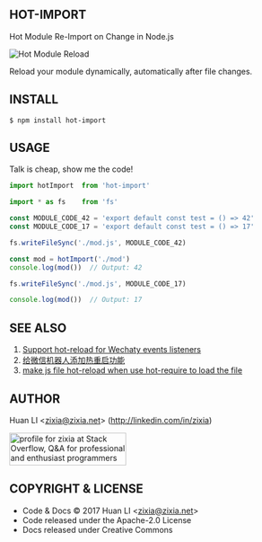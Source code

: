 HOT-IMPORT
----------
Hot Module Re-Import on Change in Node.js

![Hot Module Reload](https://zixia.github.io/hot-import/images/reload.png)

Reload your module dynamically, automatically after file changes.

INSTALL
-------

```shell
$ npm install hot-import
```

USAGE
-----

Talk is cheap, show me the code!

```ts
import hotImport  from 'hot-import'

import * as fs    from 'fs'

const MODULE_CODE_42 = 'export default const test = () => 42'
const MODULE_CODE_17 = 'export default const test = () => 17'

fs.writeFileSync('./mod.js', MODULE_CODE_42)

const mod = hotImport('./mod')
console.log(mod())  // Output: 42

fs.writeFileSync('./mod.js', MODULE_CODE_17)

console.log(mod())  // Output: 17
```

SEE ALSO
--------
1. [Support hot-reload for Wechaty events listeners](https://github.com/Chatie/wechaty/issues/820)
1. [给微信机器人添加热重启功能](http://blog.chatie.io/developer/2017/03/20/added-hot-reload-for-bots.html)
1. [make js file hot-reload when use hot-require to load the file](https://github.com/rayosu/hot-require)

AUTHOR
------

Huan LI \<zixia@zixia.net\> (http://linkedin.com/in/zixia)

<a href="http://stackoverflow.com/users/1123955/zixia">
  <img src="http://stackoverflow.com/users/flair/1123955.png" width="208" height="58" alt="profile for zixia at Stack Overflow, Q&amp;A for professional and enthusiast programmers" title="profile for zixia at Stack Overflow, Q&amp;A for professional and enthusiast programmers">
</a>

COPYRIGHT & LICENSE
-------------------

* Code & Docs © 2017 Huan LI \<zixia@zixia.net\>
* Code released under the Apache-2.0 License
* Docs released under Creative Commons
